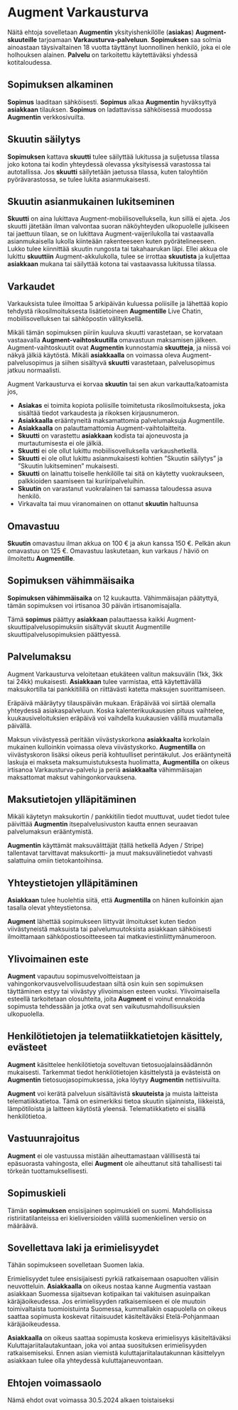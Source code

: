 # Augment Varkausturva

Näitä ehtoja sovelletaan **Augmentin** yksityishenkilölle (**asiakas**) **Augment-skuuteille** tarjoamaan **Varkausturva-palveluun**. **Sopimuksen** saa solmia ainoastaan täysivaltainen 18 vuotta täyttänyt luonnollinen henkilö, joka ei ole holhouksen alainen. **Palvelu** on tarkoitettu käytettäväksi yhdessä kotitaloudessa.

## Sopimuksen alkaminen

**Sopimus** laaditaan sähköisesti. **Sopimus** alkaa **Augmentin** hyväksyttyä **asiakkaan** tilauksen. **Sopimus** on ladattavissa sähköisessä muodossa **Augmentin** verkkosivuilta.

## Skuutin säilytys

**Sopimuksen** kattava **skuutti** tulee säilyttää lukitussa ja suljetussa tilassa joko kotona tai kodin yhteydessä olevassa yksityisessä varastossa tai autotallissa. Jos **skuutti** säilytetään jaetussa tilassa, kuten taloyhtiön pyörävarastossa, se tulee lukita asianmukaisesti.

## Skuutin asianmukainen lukitseminen

**Skuutti** on aina lukittava Augment-mobiilisovelluksella, kun sillä ei ajeta. Jos skuutti jätetään ilman valvontaa suoran näköyhteyden ulkopuolelle julkiseen tai jaettuun tilaan, se on lukittava Augment-vaijerilukolla tai vastaavalla asianmukaisella lukolla kiinteään rakenteeseen kuten pyörätelineeseen. Lukko tulee kiinnittää skuutin rungosta tai takahaarukan läpi. Ellei akkua ole lukittu **skuuttiin** Augment-akkulukolla, tulee se irrottaa **skuutista** ja kuljettaa **asiakkaan** mukana tai säilyttää kotona tai vastaavassa lukitussa tilassa.

## Varkaudet

Varkauksista tulee ilmoittaa 5 arkipäivän kuluessa poliisille ja lähettää kopio tehdystä rikosilmoituksesta lisätietoineen **Augmentille** Live Chatin, mobiilisovelluksen tai sähköpostin välityksellä.

Mikäli tämän sopimuksen piiriin kuuluva skuutti varastetaan, se korvataan vastaavalla **Augment-vaihtoskuutilla** omavastuun maksamisen jälkeen. Augment-vaihtoskuutit ovat **Augmentin** kunnostamia **skuutteja**, ja niissä voi näkyä jälkiä käytöstä. Mikäli **asiakkaalla** on voimassa oleva Augment-palvelusopimus ja siihen sisältyvä **skuutti** varastetaan, palvelusopimus jatkuu normaalisti.

Augment Varkausturva ei korvaa **skuutin** tai sen akun varkautta/katoamista jos,

- **Asiakas** ei toimita kopiota poliisille toimitetusta rikosilmoituksesta, joka sisältää tiedot varkaudesta ja rikoksen kirjausnumeron.
- **Asiakkaalla** erääntyneitä maksamattomia palvelumaksuja Augmentille.
- **Asiakkaalla** on palauttamattomia Augment-vaihtolaitteita.
- **Skuutti** on varastettu **asiakkaan** kodista tai ajoneuvosta ja murtautumisesta ei ole jälkiä.
- **Skuutti** ei ole ollut lukittu mobiilisovelluksella varkaushetkellä.
- **Skuutti** ei ole ollut lukittu asianmukaisesti kohtien ”Skuutin säilytys” ja ”Skuutin lukitseminen” mukaisesti.
- **Skuutti** on lainattu toiselle henkilölle tai sitä on käytetty vuokraukseen, palkkioiden saamiseen tai kuriiripalveluihin.
- **Skuutin** on varastanut vuokralainen tai samassa taloudessa asuva henkilö.
- Virkavalta tai muu viranomainen on ottanut **skuutin** haltuunsa

## Omavastuu

**Skuutin** omavastuu ilman akkua on 100 € ja akun kanssa 150 €. Pelkän akun omavastuu on 125 €. Omavastuu laskutetaan, kun varkaus / häviö on ilmoitettu **Augmentille**.

## Sopimuksen vähimmäisaika

**Sopimuksen vähimmäisaika** on 12 kuukautta. Vähimmäisajan päätyttyä, tämän sopimuksen voi irtisanoa 30 päivän irtisanomisajalla.

Tämä **sopimus** päättyy **asiakkaan** palauttaessa kaikki Augment-skuuttipalvelusopimuksiin sisältyvät skuutit Augmentille skuuttipalvelusopimuksien päättyessä.

## Palvelumaksu

Augment Varkausturva veloitetaan etukäteen valitun maksuvälin (1kk, 3kk tai 24kk) mukaisesti. **Asiakkaan** tulee varmistaa, että käytettävällä maksukortilla tai pankkitilillä on riittävästi katetta maksujen suorittamiseen.

Eräpäivä määräytyy tilauspäivän mukaan. Eräpäivää voi siirtää olemalla yhteydessä asiakaspalveluun. Koska kalenterikuukausien pituus vaihtelee, kuukausiveloituksien eräpäivä voi vaihdella kuukausien välillä muutamalla päivällä.

Maksun viivästyessä peritään viivästyskorkona **asiakkaalta** korkolain mukainen kulloinkin voimassa oleva viivästyskorko. **Augmentilla** on viivästyskoron lisäksi oikeus periä kohtuulliset perintäkulut. Jos erääntyneitä laskuja ei makseta maksumuistutuksesta huolimatta, **Augmentilla** on oikeus irtisanoa Varkausturva-palvelu ja periä **asiakkaalta** vähimmäisajan maksattomat maksut vahingonkorvauksena.

## Maksutietojen ylläpitäminen

Mikäli käytetyn maksukortin / pankkitilin tiedot muuttuvat, uudet tiedot tulee päivittää **Augmentin** itsepalvelusivuston kautta ennen seuraavan palvelumaksun erääntymistä.

**Augmentin** käyttämät maksuvälittäjät (tällä hetkellä Adyen / Stripe) tallentavat tarvittavat maksukortti- ja muut maksuvälinetiedot vahvasti salattuina omiin tietokantoihinsa.

## Yhteystietojen ylläpitäminen

**Asiakkaan** tulee huolehtia siitä, että **Augmentilla** on hänen kulloinkin ajan tasalla olevat yhteystietonsa.

**Augment** lähettää sopimukseen liittyvät ilmoitukset kuten tiedon viivästyneistä maksuista tai palvelumuutoksista asiakkaan sähköisesti ilmoittamaan sähköpostiosoitteeseen tai matkaviestinliittymänumeroon.

<div class="page"/>

## Ylivoimainen este

**Augment** vapautuu sopimusvelvoitteistaan ja vahingonkorvausvelvollisuudestaan siltä osin kuin sen sopimuksen täyttäminen estyy tai viivästyy ylivoimaisen esteen vuoksi. Ylivoimaisella esteellä tarkoitetaan olosuhteita, joita **Augment** ei voinut ennakoida sopimusta tehdessään ja jotka ovat sen vaikutusmahdollisuuksien ulkopuolella.

## Henkilötietojen ja telematiikkatietojen käsittely, evästeet

**Augment** käsittelee henkilötietoja soveltuvan tietosuojalainsäädännön mukaisesti. Tarkemmat tiedot henkilötietojen käsittelystä ja evästeistä on **Augmentin** tietosuojasopimuksessa, joka löytyy **Augmentin** nettisivuilta.

**Augment** voi kerätä palveluun sisältävistä **skuuteista** ja muista laitteista telematiikkatietoa. Tämä on esimerkiksi tietoa skuutin sijainnista, liikkeistä, lämpötiloista ja laitteen käytöstä yleensä. Telematiikkatieto ei sisällä henkilötietoa.

## Vastuunrajoitus

**Augment** ei ole vastuussa mistään aiheuttamastaan välillisestä tai epäsuorasta vahingosta, ellei **Augment** ole aiheuttanut sitä tahallisesti tai törkeän tuottamuksellisesti.

## Sopimuskieli

Tämän **sopimuksen** ensisijainen sopimuskieli on suomi. Mahdollisissa ristiriitatilanteissa eri kieliversioiden välillä suomenkielinen versio on määräävä.

## Sovellettava laki ja erimielisyydet

Tähän sopimukseen sovelletaan Suomen lakia.

Erimielisyydet tulee ensisijaisesti pyrkiä ratkaisemaan osapuolten välisin neuvotteluin. **Asiakkaalla** on oikeus nostaa kanne Augmentia vastaan asiakkaan Suomessa sijaitsevan kotipaikan tai vakituisen asuinpaikan käräjäoikeudessa. Jos erimielisyyden ratkaisemiseen ei ole muutoin toimivaltaista tuomioistuinta Suomessa, kummallakin osapuolella on oikeus saattaa sopimusta koskevat riitaisuudet käsiteltäväksi Etelä-Pohjanmaan käräjäoikeudessa.

**Asiakkaalla** on oikeus saattaa sopimusta koskeva erimielisyys käsiteltäväksi Kuluttajariitalautakuntaan, joka voi antaa suosituksen erimielisyyden ratkaisemiseksi. Ennen asian viemistä kuluttajariitalautakunnan käsittelyyn asiakkaan tulee olla yhteydessä kuluttajaneuvontaan.

## Ehtojen voimassaolo

Nämä ehdot ovat voimassa 30.5.2024 alkaen toistaiseksi
